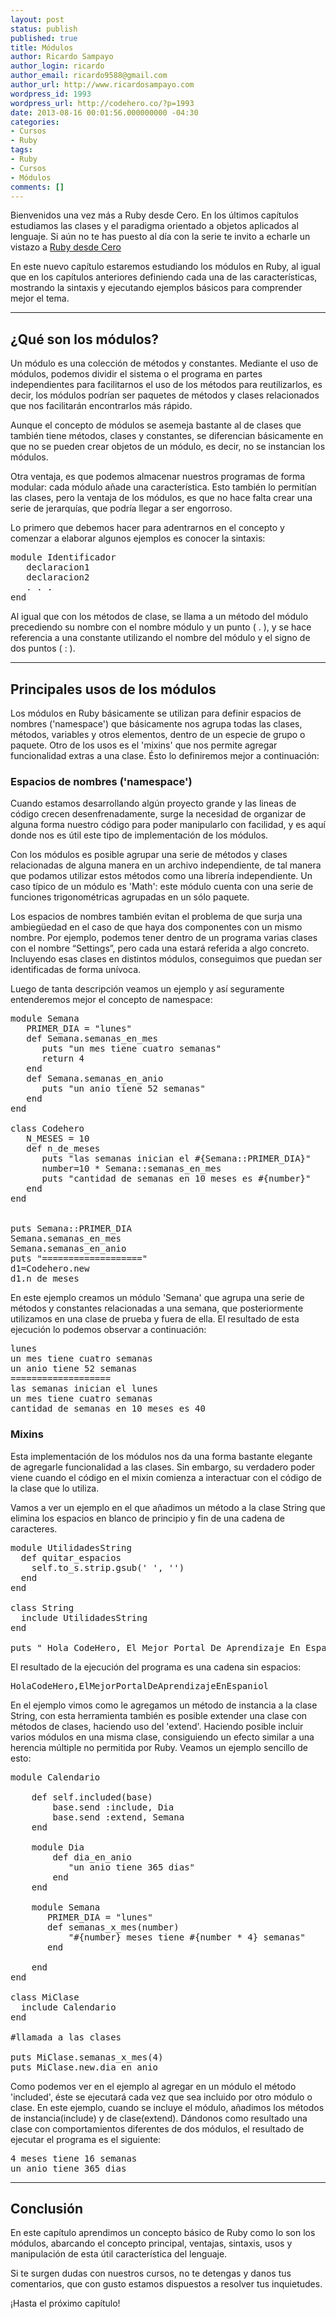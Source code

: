 ```yaml
---
layout: post
status: publish
published: true
title: Módulos
author: Ricardo Sampayo
author_login: ricardo
author_email: ricardo9588@gmail.com
author_url: http://www.ricardosampayo.com
wordpress_id: 1993
wordpress_url: http://codehero.co/?p=1993
date: 2013-08-16 00:01:56.000000000 -04:30
categories:
- Cursos
- Ruby
tags:
- Ruby
- Cursos
- Módulos
comments: []
---
```

<p>Bienvenidos una vez más a Ruby desde Cero. En los últimos capítulos estudiamos las clases y el paradigma orientado a objetos aplicados al lenguaje. Si aún no te has puesto al día con la serie te invito a echarle un vistazo a <a href="[http://codehero.co/series/ruby-desde-cero/]">Ruby desde Cero</a></p>

<p>En este nuevo capítulo estaremos estudiando los módulos en Ruby, al igual que en los capítulos anteriores definiendo cada una de las características, mostrando la sintaxis y ejecutando ejemplos básicos para comprender mejor el tema.</p>

<hr />

<h2>¿Qué son los módulos?</h2>

<p>Un módulo es una colección de métodos y constantes. Mediante el uso de módulos, podemos dividir el sistema o el programa en partes independientes para facilitarnos el uso de los métodos para reutilizarlos, es decir, los módulos podrían ser paquetes de métodos y clases relacionados que nos facilitarán encontrarlos más rápido.</p>

<p>Aunque el concepto de módulos se asemeja bastante al de clases que también tiene métodos, clases y constantes, se diferencian básicamente en que no se pueden crear objetos de un módulo, es decir, no se instancian los módulos.</p>

<p>Otra ventaja, es que podemos almacenar nuestros programas de forma modular: cada módulo añade una característica. Esto también lo permitían las clases, pero la ventaja de los módulos, es que no hace falta crear una serie de jerarquías, que podría llegar a ser engorroso.</p>

<p>Lo primero que debemos hacer para adentrarnos en el concepto y comenzar a elaborar algunos ejemplos es conocer la sintaxis:</p>

<pre>module Identificador
   declaracion1
   declaracion2
   . . .
end
</pre>

<p>Al igual que con los métodos de clase, se llama a un método del módulo precediendo su nombre con el nombre módulo y un punto ( . ), y se hace referencia a una constante utilizando el nombre del módulo y el signo de dos puntos ( : ).</p>

<hr />

<h2>Principales usos de los módulos</h2>

<p>Los módulos en Ruby básicamente se utilizan para definir espacios de nombres ('namespace') que básicamente nos agrupa todas las clases, métodos, variables y otros elementos, dentro de un especie de grupo o paquete. Otro de los usos es el 'mixins' que nos permite agregar funcionalidad extras a una clase. Ésto lo definiremos mejor a continuación:</p>

<h3>Espacios de nombres ('namespace')</h3>

<p>Cuando estamos desarrollando algún proyecto grande y las lineas de código crecen desenfrenadamente, surge la necesidad de organizar de alguna forma nuestro código para poder manipularlo con facilidad, y es aquí donde nos es útil este tipo de implementación de los módulos.</p>

<p>Con los módulos es posible agrupar una serie de métodos y clases relacionadas de alguna manera en un archivo independiente, de tal manera que podamos utilizar estos métodos como una librería independiente. Un caso típico de un módulo es 'Math': este módulo cuenta con una serie de funciones trigonométricas agrupadas en un sólo paquete.</p>

<p>Los espacios de nombres también evitan el problema de que surja una ambiegüedad en el caso de que haya dos componentes con un mismo nombre. Por ejemplo, podemos tener dentro de un programa varias clases con el nombre “Settings”, pero cada una estará referida a algo concreto. Incluyendo esas clases en distintos módulos, conseguimos que puedan ser identificadas de forma unívoca.</p>

<p>Luego de tanta descripción veamos un ejemplo y así seguramente entenderemos mejor el concepto de namespace:</p>

<pre>module Semana
   PRIMER_DIA = "lunes"
   def Semana.semanas_en_mes
      puts "un mes tiene cuatro semanas"
      return 4
   end
   def Semana.semanas_en_anio
      puts "un anio tiene 52 semanas"
   end
end

class Codehero
   N_MESES = 10
   def n_de_meses
      puts "las semanas inician el #{Semana::PRIMER_DIA}" 
      number=10 * Semana::semanas_en_mes
      puts "cantidad de semanas en 10 meses es #{number}"
   end
end


puts Semana::PRIMER_DIA
Semana.semanas_en_mes
Semana.semanas_en_anio
puts "==================="
d1=Codehero.new
d1.n_de_meses
</pre>

<p>En este ejemplo creamos un módulo 'Semana' que agrupa una serie de métodos y constantes relacionadas a una semana, que posteriormente utilizamos en una clase de prueba y fuera de ella. El resultado de esta ejecución lo podemos observar a continuación:</p>

<pre>lunes
un mes tiene cuatro semanas
un anio tiene 52 semanas
===================
las semanas inician el lunes
un mes tiene cuatro semanas
cantidad de semanas en 10 meses es 40
</pre>

<h3>Mixins</h3>

<p>Esta implementación de los módulos nos da una forma bastante elegante de agregarle funcionalidad a las clases. Sin embargo, su verdadero poder viene cuando el código en el mixin comienza a interactuar con el código de la clase que lo utiliza.</p>

<p>Vamos a ver un ejemplo en el que añadimos un método a la clase String que elimina los espacios en blanco de principio y fin de una cadena de caracteres.</p>

<pre>module UtilidadesString
  def quitar_espacios
    self.to_s.strip.gsub(' ', '')
  end
end
 
class String
  include UtilidadesString
end
 
puts " Hola CodeHero, El Mejor Portal De Aprendizaje En Espaniol ".quitar_espacios
</pre>

<p>El resultado de la ejecución del programa es una cadena sin espacios:</p>

<pre>HolaCodeHero,ElMejorPortalDeAprendizajeEnEspaniol
</pre>

<p>En el ejemplo vimos como le agregamos un método de instancia a la clase String, con esta herramienta también es posible extender una clase con métodos de clases, haciendo uso del 'extend'. Haciendo posible incluir varios módulos en una misma clase, consiguiendo un efecto similar a una herencia múltiple no permitida por Ruby. Veamos un ejemplo sencillo de esto:</p>

<pre>module Calendario
 
    def self.included(base)
        base.send :include, Dia
        base.send :extend, Semana
    end

    module Dia
        def dia_en_anio
           "un anio tiene 365 dias"
        end
    end
 
    module Semana
       PRIMER_DIA = "lunes"
       def semanas_x_mes(number)
           "#{number} meses tiene #{number * 4} semanas"
       end

    end
end
 
class MiClase
  include Calendario
end
 
#llamada a las clases
 
puts MiClase.semanas_x_mes(4)
puts MiClase.new.dia_en_anio
</pre>

<p>Como podemos ver en el ejemplo al agregar en un módulo el método 'included', éste se ejecutará cada vez que sea incluido por otro módulo o clase. En este ejemplo, cuando se incluye el módulo, añadimos los métodos de instancia(include) y de clase(extend). Dándonos como resultado una clase con comportamientos diferentes de dos módulos, el resultado de ejecutar el programa es el siguiente:</p>

<pre>4 meses tiene 16 semanas
un anio tiene 365 dias
</pre>

<hr />

<h2>Conclusión</h2>

<p>En este capítulo aprendimos un concepto básico de Ruby como lo son los módulos, abarcando el concepto principal, ventajas, sintaxis, usos y manipulación de esta útil característica del lenguaje.</p>

<p>Si te surgen dudas con nuestros cursos, no te detengas y danos tus comentarios, que con gusto estamos dispuestos a resolver tus inquietudes.</p>

<p>¡Hasta el próximo capítulo!</p>
